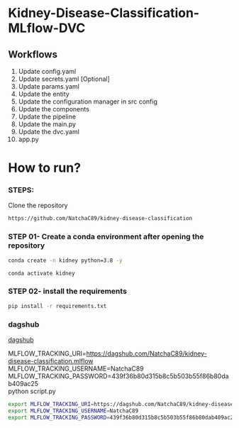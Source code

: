 # Kidney-Disease-Classification-MLflow-DVC


## Workflows

1. Update config.yaml
2. Update secrets.yaml [Optional]
3. Update params.yaml
4. Update the entity
5. Update the configuration manager in src config
6. Update the components
7. Update the pipeline 
8. Update the main.py
9. Update the dvc.yaml
10. app.py

# How to run?
### STEPS:

Clone the repository

```bash
https://github.com/NatchaC89/kidney-disease-classification
```
### STEP 01- Create a conda environment after opening the repository

```bash
conda create -n kidney python=3.8 -y
```

```bash
conda activate kidney
```


### STEP 02- install the requirements
```bash
pip install -r requirements.txt
```

### dagshub
[dagshub](https://dagshub.com/)

MLFLOW_TRACKING_URI=https://dagshub.com/NatchaC89/kidney-disease-classification.mlflow \
MLFLOW_TRACKING_USERNAME=NatchaC89 \
MLFLOW_TRACKING_PASSWORD=439f36b80d315b8c5b503b55f86b80dab409ac25 \
python script.py


```bash
export MLFLOW_TRACKING_URI=https://dagshub.com/NatchaC89/kidney-disease-classification.mlflow
export MLFLOW_TRACKING_USERNAME=NatchaC89
export MLFLOW_TRACKING_PASSWORD=439f36b80d315b8c5b503b55f86b80dab409ac25
```